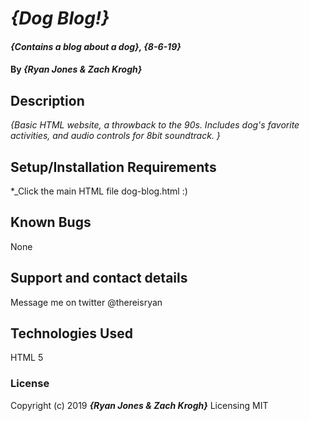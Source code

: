 # _{Dog Blog!}_

#### _{Contains a blog about a dog}, {8-6-19}_

#### By _**{Ryan Jones & Zach Krogh}**_

## Description

_{Basic HTML website, a throwback to the 90s. Includes dog's favorite activities, and audio controls for 8bit soundtrack. }_

## Setup/Installation Requirements

*_Click the main HTML file dog-blog.html :)

## Known Bugs

None

## Support and contact details

Message me on twitter @thereisryan

## Technologies Used

HTML 5

### License

Copyright (c) 2019 **_{Ryan Jones & Zach Krogh}_**
Licensing MIT
